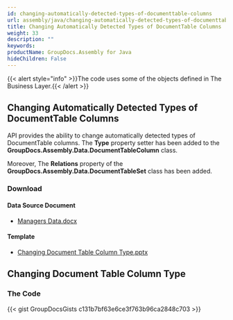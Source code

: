 ```yaml
---
id: changing-automatically-detected-types-of-documenttable-columns
url: assembly/java/changing-automatically-detected-types-of-documenttable-columns
title: Changing Automatically Detected Types of DocumentTable Columns
weight: 33
description: ""
keywords: 
productName: GroupDocs.Assembly for Java
hideChildren: False
---
```

{{< alert style="info" >}}The code uses some of the objects defined in The Business Layer.{{< /alert >}}

## Changing Automatically Detected Types of DocumentTable Columns

API provides the ability to change automatically detected types of DocumentTable columns. The **Type** property setter has been added to the **GroupDocs.Assembly.Data.DocumentTableColumn** class.

Moreover, The **Relations** property of the **GroupDocs.Assembly.Data.DocumentTableSet** class has been added.

### Download

#### Data Source Document

*   [Managers Data.docx](https://github.com/groupdocs-assembly/GroupDocs.Assembly-for-Java/blob/master/Examples/GroupDocs.Assembly.Examples.Java/Data/Data%20Sources/Word%20DataSource/Managers%20Data.docx?raw=true)

#### Template

*   [Changing Document Table Column Type.pptx](https://github.com/groupdocs-assembly/GroupDocs.Assembly-for-Java/blob/master/Examples/GroupDocs.Assembly.Examples.Java/Data/Storage/Presentation%20Templates/Changing%20Document%20Table%20Column%20Type.pptx?raw=true)

## Changing Document Table Column Type

### The Code

{{< gist GroupDocsGists c131b7bf63e6ce3f763b96ca2848c703 >}}


